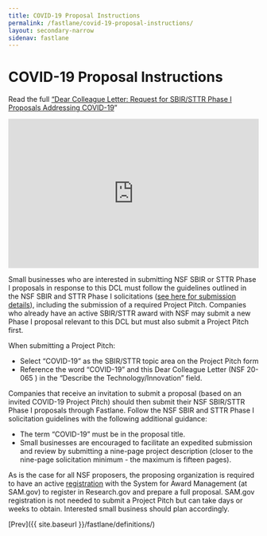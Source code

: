 ```yaml
---
title: COVID-19 Proposal Instructions
permalink: /fastlane/covid-19-proposal-instructions/
layout: secondary-narrow
sidenav: fastlane
---
```


# COVID-19 Proposal Instructions

Read the full [“Dear Colleague Letter: Request for SBIR/STTR Phase I Proposals Addressing COVID-19](https://www.nsf.gov/pubs/2020/nsf20065/nsf20065.jsp)” 

<iframe sandbox="allow-same-origin allow-scripts" title="Funding for COVID Webinar" width="100%" height="300" src="https://www.youtube.com/embed/W87WcFd7jmc" frameborder="0" allowfullscreen></iframe>

Small businesses who are interested in submitting NSF SBIR or STTR Phase I proposals in response to this DCL must follow the guidelines outlined in the NSF SBIR and STTR Phase I solicitations ([see here for submission details]({{site.baseurl}}/fastlane/)), including the submission of a required Project Pitch. Companies who already have an active SBIR/STTR award with NSF may submit a new Phase I proposal relevant to this DCL but must also submit a Project Pitch first.

When submitting a Project Pitch:

* Select “COVID-19” as the SBIR/STTR topic area on the Project Pitch form
* Reference the word “COVID-19” and this Dear Colleague Letter (NSF 20-065 ) in the “Describe the Technology/Innovation” field.

Companies that receive an invitation to submit a proposal (based on an invited COVID-19 Project Pitch) should then submit their NSF SBIR/STTR Phase I proposals through Fastlane. Follow the NSF SBIR and STTR Phase I solicitation guidelines with the following additional guidance:

* The term “COVID-19” must be in the proposal title.
* Small businesses are encouraged to facilitate an expedited submission and review by submitting a nine-page project description (closer to the nine-page solicitation minimum - the maximum is fifteen pages).

As is the case for all NSF proposers, the proposing organization is required to have an active [registration]({{site.baseurl}}/fastlane/registrations/) with the System for Award Management (at SAM.gov) to register in Research.gov and prepare a full proposal. SAM.gov registration is not needed to submit a Project Pitch but can take days or weeks to obtain. Interested small business should plan accordingly.

[Prev]({{ site.baseurl }}/fastlane/definitions/)
